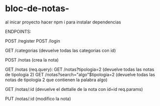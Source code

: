 # bloc-de-notas-

al inicar proyecto hacer npm i para instalar dependencias

ENDPOINTS:

POST /register
POST /login

GET /categorias (devuelve todas las categorias con id)

POST /notas (crea la nota)

GET /notas (req.query):
GET /notas?tipologia=2 (devuelve todas las notas de tipologia 2)
GET /notas?search="algo"$tipologia=2 (devuelve todas las notas de tipologia 2 que contienen la palabra algo)

GET /notas/:id (devuelve el dettalle de la nota con id=id req.params)

PUT /notas/:id (modifico la nota)
